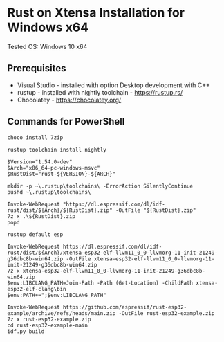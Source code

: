 # Rust on Xtensa Installation for Windows x64

Tested OS: Windows 10 x64

## Prerequisites

- Visual Studio - installed with option Desktop development with C++
- rustup - installed with nightly toolchain - https://rustup.rs/
- Chocolatey - https://chocolatey.org/

## Commands for PowerShell

```
choco install 7zip

rustup toolchain install nightly

$Version="1.54.0-dev"
$Arch="x86_64-pc-windows-msvc"
$RustDist="rust-${VERSION}-${ARCH}"

mkdir -p ~\.rustup\toolchains\ -ErrorAction SilentlyContinue
pushd ~\.rustup\toolchains\

Invoke-WebRequest "https://dl.espressif.com/dl/idf-rust/dist/${Arch}/${RustDist}.zip" -OutFile "${RustDist}.zip"
7z x .\${RustDist}.zip
popd

rustup default esp

Invoke-WebRequest https://dl.espressif.com/dl/idf-rust/dist/${Arch}/xtensa-esp32-elf-llvm11_0_0-llvmorg-11-init-21249-g36dbc8b-win64.zip -OutFile xtensa-esp32-elf-llvm11_0_0-llvmorg-11-init-21249-g36dbc8b-win64.zip
7z x xtensa-esp32-elf-llvm11_0_0-llvmorg-11-init-21249-g36dbc8b-win64.zip
$env:LIBCLANG_PATH=Join-Path -Path (Get-Location) -ChildPath xtensa-esp32-elf-clang\bin
$env:PATH+=";$env:LIBCLANG_PATH"

Invoke-WebRequest https://github.com/espressif/rust-esp32-example/archive/refs/heads/main.zip -OutFile rust-esp32-example.zip
7z x rust-esp32-example.zip
cd rust-esp32-example-main
idf.py build
```
